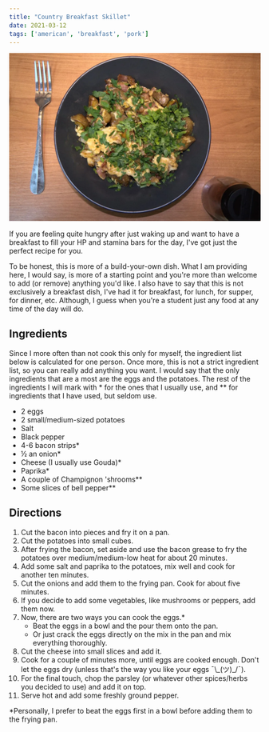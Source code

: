 ```yaml
---
title: "Country Breakfast Skillet"
date: 2021-03-12
tags: ['american', 'breakfast', 'pork']
---
```


![Country Breakfast Skillet](/recipes/pix/country-skillet.webp)

If you are feeling quite hungry after just waking up and want to have a
breakfast to fill your HP and stamina bars for the day, I've got just the
perfect recipe for you.

To be honest, this is more of a build-your-own dish. What I am providing here, I
would say, is more of a starting point and you're more than welcome to add (or
remove) anything you'd like. I also have to say that this is not exclusively a
breakfast dish, I've had it for breakfast, for lunch, for supper, for dinner,
etc. Although, I guess when you're a student just any food at any time of the
day will do.

## Ingredients

Since I more often than not cook this only for myself, the ingredient list below
is calculated for one person. Once more, this is not a strict ingredient list,
so you can really add anything you want. I would say that the only ingredients
that are a most are the eggs and the potatoes. The rest of the ingredients I
will mark with * for the ones that I usually use, and ** for ingredients that I
have used, but seldom use.

- 2 eggs
- 2 small/medium-sized potatoes
- Salt
- Black pepper
- 4-6 bacon strips*
- ½ an onion*
- Cheese (I usually use Gouda)*
- Paprika*
- A couple of Champignon 'shrooms**
- Some slices of bell pepper**

## Directions

1. Cut the bacon into pieces and fry it on a pan.
2. Cut the potatoes into small cubes.
3. After frying the bacon, set aside and use the bacon grease to fry the potatoes over medium/medium-low heat for about 20 minutes.
4. Add some salt and paprika to the potatoes, mix well and cook for another ten minutes.
5. Cut the onions and add them to the frying pan. Cook for about five minutes.
6. If you decide to add some vegetables, like mushrooms or peppers, add them now.
7. Now, there are two ways you can cook the eggs.*
    * Beat the eggs in a bowl and the pour them onto the pan.
    * Or just crack the eggs directly on the mix in the pan and mix everything
      thoroughly.
8. Cut the cheese into small slices and add it.
9. Cook for a couple of minutes more, until eggs are cooked enough. Don't let the eggs dry (unless that's the way you like your eggs ¯\\_(ツ)\_/¯).
10. For the final touch, chop the parsley (or whatever other spices/herbs you decided to use) and add it on top.
11. Serve hot and add some freshly ground pepper.

\*Personally, I prefer to beat the eggs first in a bowl before adding them to the
frying pan.
